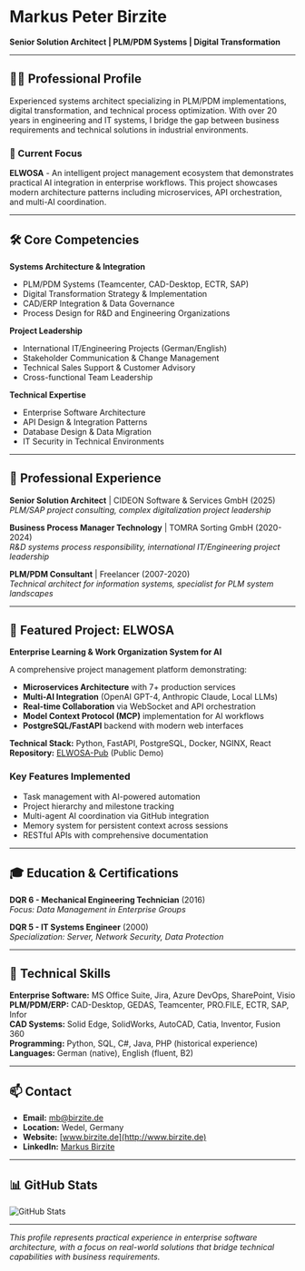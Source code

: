 # Markus Peter Birzite
**Senior Solution Architect | PLM/PDM Systems | Digital Transformation**

---

## 👨‍💼 Professional Profile

Experienced systems architect specializing in PLM/PDM implementations, digital transformation, and technical process optimization. With over 20 years in engineering and IT systems, I bridge the gap between business requirements and technical solutions in industrial environments.

### 🎯 Current Focus
**ELWOSA** - An intelligent project management ecosystem that demonstrates practical AI integration in enterprise workflows. This project showcases modern architecture patterns including microservices, API orchestration, and multi-AI coordination.

---

## 🛠️ Core Competencies

**Systems Architecture & Integration**
- PLM/PDM Systems (Teamcenter, CAD-Desktop, ECTR, SAP)
- Digital Transformation Strategy & Implementation
- CAD/ERP Integration & Data Governance
- Process Design for R&D and Engineering Organizations

**Project Leadership**
- International IT/Engineering Projects (German/English)
- Stakeholder Communication & Change Management
- Technical Sales Support & Customer Advisory
- Cross-functional Team Leadership

**Technical Expertise**
- Enterprise Software Architecture
- API Design & Integration Patterns
- Database Design & Data Migration
- IT Security in Technical Environments

---

## 💼 Professional Experience

**Senior Solution Architect** | CIDEON Software & Services GmbH (2025)  
*PLM/SAP project consulting, complex digitalization project leadership*

**Business Process Manager Technology** | TOMRA Sorting GmbH (2020-2024)  
*R&D systems process responsibility, international IT/Engineering project leadership*

**PLM/PDM Consultant** | Freelancer (2007-2020)  
*Technical architect for information systems, specialist for PLM system landscapes*

---

## 🚀 Featured Project: ELWOSA

**Enterprise Learning & Work Organization System for AI**

A comprehensive project management platform demonstrating:
- **Microservices Architecture** with 7+ production services
- **Multi-AI Integration** (OpenAI GPT-4, Anthropic Claude, Local LLMs)
- **Real-time Collaboration** via WebSocket and API orchestration
- **Model Context Protocol (MCP)** implementation for AI workflows
- **PostgreSQL/FastAPI** backend with modern web interfaces

**Technical Stack:** Python, FastAPI, PostgreSQL, Docker, NGINX, React  
**Repository:** [ELWOSA-Pub](https://github.com/MadGapun/ELWOSA-Pub) (Public Demo)

### Key Features Implemented
- Task management with AI-powered automation
- Project hierarchy and milestone tracking
- Multi-agent AI coordination via GitHub integration
- Memory system for persistent context across sessions
- RESTful APIs with comprehensive documentation

---

## 🎓 Education & Certifications

**DQR 6 - Mechanical Engineering Technician** (2016)  
*Focus: Data Management in Enterprise Groups*

**DQR 5 - IT Systems Engineer** (2000)  
*Specialization: Server, Network Security, Data Protection*

---

## 🔧 Technical Skills

**Enterprise Software:** MS Office Suite, Jira, Azure DevOps, SharePoint, Visio  
**PLM/PDM/ERP:** CAD-Desktop, GEDAS, Teamcenter, PRO.FILE, ECTR, SAP, Infor  
**CAD Systems:** Solid Edge, SolidWorks, AutoCAD, Catia, Inventor, Fusion 360  
**Programming:** Python, SQL, C#, Java, PHP (historical experience)  
**Languages:** German (native), English (fluent, B2)

---

## 📫 Contact

- **Email:** mb@birzite.de
- **Location:** Wedel, Germany
- **Website:** [www.birzite.de](http://www.birzite.de)
- **LinkedIn:** [Markus Birzite](https://www.linkedin.com/in/markus-birzite-74)

---

## 📊 GitHub Stats

![GitHub Stats](https://github-readme-stats.vercel.app/api?username=MadGapun&show_icons=true&theme=default&hide_border=true)

---

*This profile represents practical experience in enterprise software architecture, with a focus on real-world solutions that bridge technical capabilities with business requirements.*
